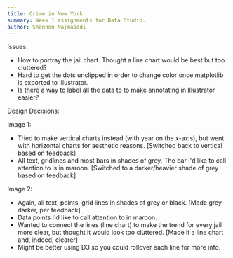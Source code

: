 ```yaml
---
title: Crime in New York
summary: Week 1 assignments for Data Studio.
author: Shannon Najmabadi
---
```


Issues:

- How to portray the jail chart. Thought a line chart would be best but too cluttered?
- Hard to get the dots unclipped in order to change color once matplotlib is exported to Illustrator.
- Is there a way to label all the data to to make annotating in Illustrator easier?

Design Decisions:

Image 1:

- Tried to make vertical charts instead (with year on the x-axis), but went with horizontal charts for aesthetic reasons. [Switched back to vertical based on feedback]
- All text, gridlines and most bars in shades of grey. The bar I'd like to call attention to is in maroon. [Switched to a darker/heavier shade of grey based on feedback]

Image 2:

- Again, all text, points, grid lines in shades of grey or black. [Made grey darker, per feedback]
- Data points I'd like to call attention to in maroon.
- Wanted to connect the lines (line chart) to make the trend for every jail more clear, but thought it would look too cluttered. [Made it a line chart and, indeed, clearer]
- Might be better using D3 so you could rollover each line for more info.
